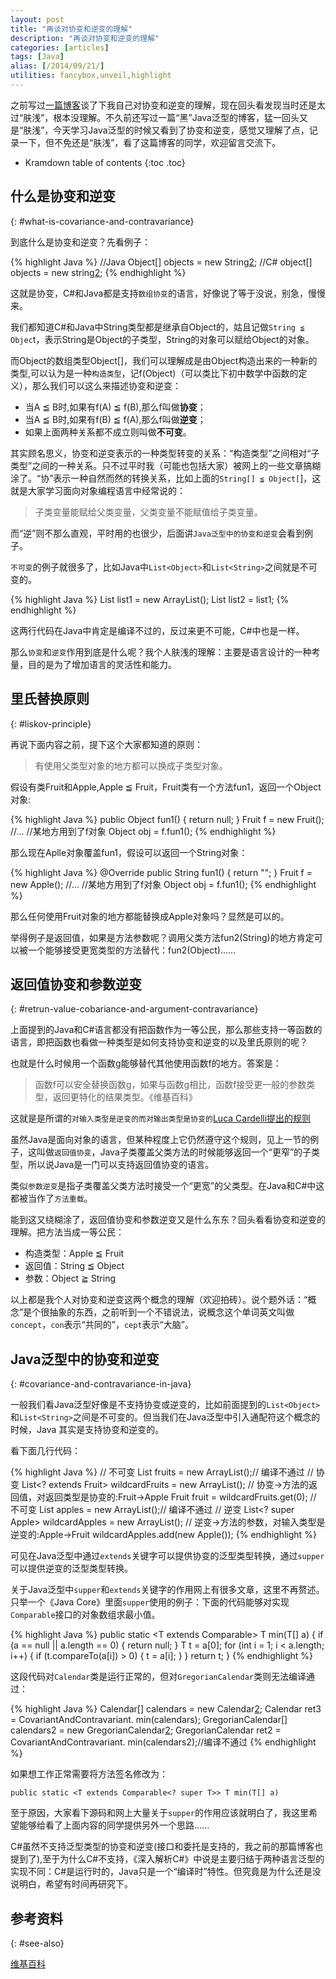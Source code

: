 ```yaml
---
layout: post
title: "再谈对协变和逆变的理解"
description: "再谈对协变和逆变的理解"
categories: [articles]
tags: [Java]
alias: [/2014/09/21/]
utilities: fancybox,unveil,highlight
---
```


之前写过[一篇博客][1]谈了下我自己对协变和逆变的理解，现在回头看发现当时还是太过“肤浅”，根本没理解。不久前还写过一篇“黑”Java泛型的博客，猛一回头又是“肤浅”，今天学习Java泛型的时候又看到了协变和逆变，感觉又理解了点，记录一下，但不免还是“肤浅”，看了这篇博客的同学，欢迎留言交流下。

* Kramdown table of contents
{:toc .toc}

## 什么是协变和逆变
{: #what-is-covariance-and-contravariance}

到底什么是协变和逆变？先看例子：

{% highlight Java %}
//Java
Object[] objects = new String[2];
//C# 
object[] objects = new string[2];
{% endhighlight %}


这就是协变，C#和Java都是支持`数组协变`的语言，好像说了等于没说，别急，慢慢来。

我们都知道C#和Java中String类型都是继承自Object的，姑且记做`String ≦ Objec`t，表示String是Object的子类型，String的对象可以赋给Object的对象。

而Object的数组类型Object[]，我们可以理解成是由Object构造出来的一种新的类型,可以认为是一种`构造类型`，记f(Object)（可以类比下初中数学中函数的定义），那么我们可以这么来描述协变和逆变：

- 当A ≦ B时,如果有f(A) ≦ f(B),那么f叫做**协变**；
- 当A ≦ B时,如果有f(B) ≦ f(A),那么f叫做**逆变**；
- 如果上面两种关系都不成立则叫做**不可变**。

其实顾名思义，协变和逆变表示的一种类型转变的关系：“构造类型”之间相对“子类型”之间的一种关系。只不过平时我（可能也包括大家）被网上的一些文章搞糊涂了。“协”表示一种自然而然的转换关系，比如上面的`String[] ≦ Object[`]，这就是大家学习面向对象编程语言中经常说的：

> 子类变量能赋给父类变量，父类变量不能赋值给子类变量。

而“逆”则不那么直观，平时用的也很少，后面讲`Java泛型中的协变和逆变`会看到例子。

`不可变`的例子就很多了，比如Java中`List<Object>`和`List<String>`之间就是不可变的。

{% highlight Java %}
List<String> list1 = new ArrayList<String>();
List<Object> list2 = list1;
{% endhighlight %}

这两行代码在Java中肯定是编译不过的，反过来更不可能，C#中也是一样。

那么`协变`和`逆变`作用到底是什么呢？我个人肤浅的理解：主要是语言设计的一种考量，目的是为了增加语言的灵活性和能力。

## 里氏替换原则
{: #liskov-principle}

再说下面内容之前，提下这个大家都知道的原则：

>  有使用父类型对象的地方都可以换成子类型对象。

假设有类Fruit和Apple,Apple ≦ Fruit，Fruit类有一个方法fun1，返回一个Object对象:

{% highlight Java %}
public Object fun1() {
            return null;
}
Fruit f = new Fruit();
//...
//某地方用到了f对象
Object obj = f.fun1();
{% endhighlight %}

那么现在Aplle对象覆盖fun1，假设可以返回一个String对象：

{% highlight Java %}
@Override
public String fun1() {
    return "";
}
Fruit f = new Apple();
//...
//某地方用到了f对象
Object obj = f.fun1();
{% endhighlight %}

那么任何使用Fruit对象的地方都能替换成Apple对象吗？显然是可以的。

举得例子是返回值，如果是方法参数呢？调用父类方法fun2(String)的地方肯定可以被一个能够接受更宽类型的方法替代：fun2(Object)......

## 返回值协变和参数逆变
{: #retrun-value-cobariance-and-argument-contravariance}

上面提到的Java和C#语言都没有把函数作为一等公民，那么那些支持一等函数的语言，即把函数也看做一种类型是如何支持协变和逆变的以及里氏原则的呢？

也就是什么时候用一个函数g能够替代其他使用函数f的地方。答案是：

> 函数f可以安全替换函数g，如果与函数g相比，函数f接受更一般的参数类型，返回更特化的结果类型。《维基百科》

这就是是所谓的`对输入类型是逆变的而对输出类型是协变的`[Luca Cardelli提出的规则][2]

虽然Java是面向对象的语言，但某种程度上它仍然遵守这个规则，见上一节的例子，这叫做`返回值协变`，Java子类覆盖父类方法的时候能够返回一个“更窄”的子类型，所以说Java是一门可以支持返回值协变的语言。

类似`参数逆变`是指子类覆盖父类方法时接受一个“更宽”的父类型。在Java和C#中这都被当作了`方法重载`。

能到这又绕糊涂了，返回值协变和参数逆变又是什么东东？回头看看协变和逆变的理解。把方法当成一等公民： 

- 构造类型：Apple ≦ Fruit 
- 返回值：String ≦ Object 
- 参数：Object ≧ String

以上都是我个人对协变和逆变这两个概念的理解（欢迎拍砖）。说个题外话：“概念”是个很抽象的东西，之前听到一个不错说法，说概念这个单词英文叫做`concept`，`con`表示“共同的”，`cept`表示“大脑”。

## Java泛型中的协变和逆变
{: #covariance-and-contravariance-in-java}

一般我们看Java泛型好像是不支持协变或逆变的，比如前面提到的`List<Object>`和`List<String>`之间是不可变的。但当我们在Java泛型中引入通配符这个概念的时候，Java 其实是支持协变和逆变的。

看下面几行代码：

{% highlight Java %}
// 不可变
List<Fruit> fruits = new ArrayList<Apple>();// 编译不通过
// 协变
List<? extends Fruit> wildcardFruits = new ArrayList<Apple>();
// 协变->方法的返回值，对返回类型是协变的:Fruit->Apple
Fruit fruit = wildcardFruits.get(0);
// 不可变
List<Apple> apples = new ArrayList<Fruit>();// 编译不通过
// 逆变
List<? super Apple> wildcardApples = new ArrayList<Fruit>();
// 逆变->方法的参数，对输入类型是逆变的:Apple->Fruit
wildcardApples.add(new Apple());
{% endhighlight %}

可见在Java泛型中通过`extends`关键字可以提供协变的泛型类型转换，通过`supper`可以提供逆变的泛型类型转换。

关于Java泛型中`supper`和`extends`关键字的作用网上有很多文章，这里不再赘述。只举一个《Java Core》里面`supper`使用的例子：下面的代码能够对实现`Comparable`接口的对象数组求最小值。

{% highlight Java %}
public static <T extends Comparable<T>> T min(T[] a) {
    if (a == null || a.length == 0) {
            return null;
    }
    T t = a[0];
    for (int i = 1; i < a.length; i++) {
        if (t.compareTo(a[i]) > 0) {
            t = a[i];
        }
    }
    return t;
}
{% endhighlight %}

这段代码对`Calendar`类是运行正常的，但对`GregorianCalendar`类则无法编译通过：

{% highlight Java %}
Calendar[] calendars = new Calendar[2];
Calendar ret3 = CovariantAndContravariant.<Calendar> min(calendars);
GregorianCalendar[] calendars2 = new GregorianCalendar[2];
GregorianCalendar ret2 = CovariantAndContravariant.<GregorianCalendar> min(calendars2);//编译不通过
{% endhighlight %}

如果想工作正常需要将方法签名修改为： 

	public static <T extends Comparable<? super T>> T min(T[] a)

至于原因，大家看下源码和网上大量关于`supper`的作用应该就明白了，我这里希望能够给看了上面内容的同学提供另外一个思路......

C#虽然不支持泛型类型的协变和逆变(接口和委托是支持的，我之前的那篇博客也提到了),至于为什么C#不支持，《深入解析C#》中说是主要归结于两种语言泛型的实现不同：C#是运行时的，Java只是一个“编译时”特性。但究竟是为什么还是没说明白，希望有时间再研究下。

## 参考资料
{: #see-also}

[维基百科][3]

 [1]: http://jindong.io/2012/04/13/understand-covariance-and-contravariance
 [2]: http://lucacardelli.name/Papers/Inheritance%20%28Semantics%20of%20Data%20Types%29.pdf
 [3]: http://zh.wikipedia.org/wiki/%E5%8D%8F%E5%8F%98%E4%B8%8E%E9%80%86%E5%8F%98